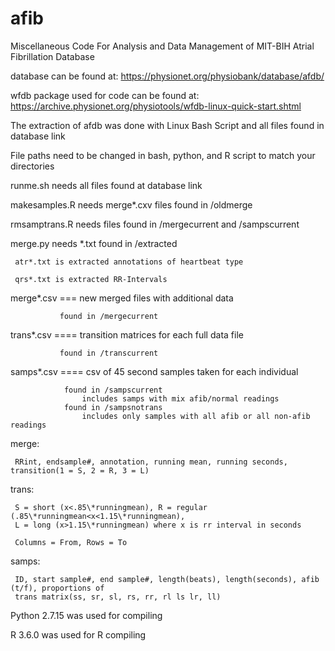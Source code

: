 # afib
Miscellaneous Code For Analysis and Data Management of MIT-BIH Atrial Fibrillation Database


database can be found at: https://physionet.org/physiobank/database/afdb/


wfdb package used for code can be found at: https://archive.physionet.org/physiotools/wfdb-linux-quick-start.shtml

The extraction of afdb was done with Linux Bash Script and all files found in database link


File paths need to be changed in bash, python, and R script to match your directories

runme.sh needs all files found at database link

makesamples.R needs merge\*.cxv files found in /oldmerge

rmsamptrans.R needs files found in /mergecurrent and /sampscurrent


merge.py needs \*.txt found in /extracted

     atr*.txt is extracted annotations of heartbeat type 
     
     qrs*.txt is extracted RR-Intervals


merge*.csv === new merged files with additional data
               
               found in /mergecurrent


trans*.csv ==== transition matrices for each full data file

               found in /transcurrent


samps*.csv ==== csv of 45 second samples taken for each individual

                found in /sampscurrent
                    includes samps with mix afib/normal readings
                found in /sampsnotrans
                    includes only samples with all afib or all non-afib readings

merge: 
    
     RRint, endsample#, annotation, running mean, running seconds, transition(1 = S, 2 = R, 3 = L)


trans: 
     
     S = short (x<.85\*runningmean), R = regular (.85\*runningmean<x<1.15\*runningmean),      
     L = long (x>1.15\*runningmean) where x is rr interval in seconds
        
     Columns = From, Rows = To
        
        
samps: 

     ID, start sample#, end sample#, length(beats), length(seconds), afib (t/f), proportions of    
     trans matrix(ss, sr, sl, rs, rr, rl ls lr, ll)




Python 2.7.15 was used for compiling


R 3.6.0 was used for R compiling
